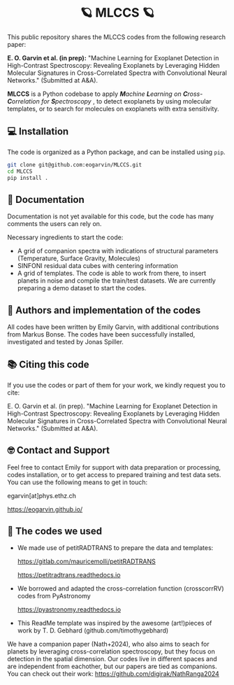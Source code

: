 
<h1 align="center">🪐 MLCCS 🪐</h1>

This public repository shares the MLCCS codes from the following research paper: 

**E. O. Garvin et al. (in prep):** "Machine Learning for Exoplanet Detection in High-Contrast Spectroscopy: Revealing Exoplanets by Leveraging Hidden Molecular Signatures in
Cross-Correlated Spectra with Convolutional Neural Networks." (Submitted at A&A).

**MLCCS** is a Python codebase to apply _**M**achine **L**earning on **C**ross-**C**orrelation for **S**pectroscopy_ , to detect exoplanets by using molecular templates, or to search for molecules on exoplanets with extra sensitivity. 


## 💻 Installation

The code is organized as a Python package, and can be installed using `pip`.

```bash
git clone git@github.com:eogarvin/MLCCS.git
cd MLCCS
pip install .
```

## 📖 Documentation

Documentation is not yet available for this code, but the code has many comments the users can rely on. 

Necessary ingredients to start the code: 
- A grid of companion spectra with indications of structural parameters (Temperature, Surface Gravity, Molecules)
- SINFONI residual data cubes with centering information
- A grid of templates.
The code is able to work from there, to insert planets in noise and compile the train/test datasets. We are currently preparing a demo dataset to start the codes.

## 🤖 Authors and implementation of the codes

All codes have been written by Emily Garvin, with additional contributions from Markus Bonse. The codes have been successfully installed, investigated and tested by Jonas Spiller.

## 📚 Citing this code

If you use the codes or part of them for your work, we kindly request you to cite: 

E. O. Garvin et al. (in prep). "Machine Learning for Exoplanet Detection in High-Contrast Spectroscopy: Revealing Exoplanets by Leveraging Hidden Molecular Signatures in
Cross-Correlated Spectra with Convolutional Neural Networks." (Submitted at A&A).  

## 🤓 Contact and Support

Feel free to contact Emily for support with data preparation or processing, codes installation, or to get access to prepared training and test data sets. You can use the following means to get in touch:

egarvin[at]phys.ethz.ch

https://eogarvin.github.io/






## 📒 The codes we used

- We made use of petitRADTRANS to prepare the data and templates:

  https://gitlab.com/mauricemolli/petitRADTRANS
  
  https://petitradtrans.readthedocs.io

- We borrowed and adapted the cross-correlation function (crosscorrRV) codes from PyAstronomy

  https://pyastronomy.readthedocs.io

- This ReadMe template was inspired by the awesome (art!)pieces of work by T. D. Gebhard (github.com/timothygebhard)



We have a companion paper (Nath+2024), who also aims to seach for planets by leveraging cross-correlation spectroscopy, but they focus on detection in the spatial dimension. Our codes live in different spaces and are independent from eachother, but our papers are tied as companions. You can check out their work: https://github.com/digirak/NathRanga2024

